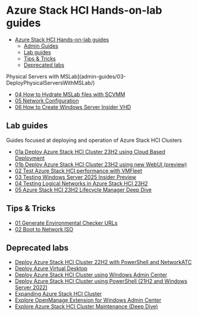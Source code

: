 # Azure Stack HCI Hands-on-lab guides

<!-- TOC -->

- [Azure Stack HCI Hands-on-lab guides](#azure-stack-hci-hands-on-lab-guides)
    - [Admin Guides](#admin-guides)
    - [Lab guides](#lab-guides)
    - [Tips & Tricks](#tips--tricks)
    - [Deprecated labs](#deprecated-labs)

<!-- /TOC -->Physical Servers with MSLab](admin-guides/03-DeployPhysicalServersWithMSLab/)
* [04 How to Hydrate MSLab files with SCVMM](admin-guides/04-HydrateMSLab%2BSCVMM/)
* [05 Network Configuration](admin-guides/05-NetworkConfiguration/)
* [06 How to Create Windows Server Insider VHD](admin-guides/06-HowToCreateWindowsServerInsiderVHD/)

## Lab guides

Guides focused at deploying and operation of Azure Stack HCI Clusters

* [01a Deploy Azure Stack HCI Cluster 23H2 using Cloud Based Deployment](lab-guides/01a-DeployAzureStackHCICluster-CloudBasedDeployment/)
* [01b Deploy Azure Stack HCI Cluster 23H2 using new WebUI (preview)](lab-guides/01b-DeployAzureStackHCICluster-WebUI/)
* [02 Test Azure Stack HCI performance with VMFleet](lab-guides/02-TestPerformanceWithVMFleet/)
* [03 Testing Windows Server 2025 Insider Preview](lab-guides/03-TestingWindowsServerInsider/)
* [04 Testing Logical Networks in Azure Stack HCI 23H2](lab-guides/04-TestingLogicalNetworks/)
* [05 Azure Stack HCI 23H2 Lifecycle Manager Deep Dive](lab-guides/05-LifecycleManagerDeepDive/)

## Tips & Tricks

* [01 Generate Environmental Checker URLs](tips&tricks/01-EnvironmentalCheckerURLs/)
* [02 Boot to Network ISO](tips&tricks/02-BootToNetworkISO/)

## Deprecated labs

* [Deploy Azure Stack HCI Cluster 22H2 with PowerShell and NetworkATC](deprecated/DeployAzureStackHCICluster22H2-PowerShell-NetATC/)
* [Deploy Azure Virtual Desktop](deprecated/DeployAVDonAzureStackHCI/)
* [Deploy Azure Stack HCI Cluster using Windows Admin Center](deprecated/DeployAzureStackHCICluster-WAC/)
* [Deploy Azure Stack HCI Cluster using PowerShell (21H2 and Windows Server 2022)](deprecated/DeployAzureStackHCICluster21H2-PowerShell/)
* [Expanding Azure Stack HCI Cluster](deprecated/ExpandingAzureStackHCICluster/)
* [Explore OpenManage Extension for Windows Admin Center](deprecated/OpenManageExtensionForWAC/)
* [Explore Azure Stack HCI Cluster Maintenance (Deep Dive)](deprecated/AzSHCIClusterMaintenanceDeepDive/)